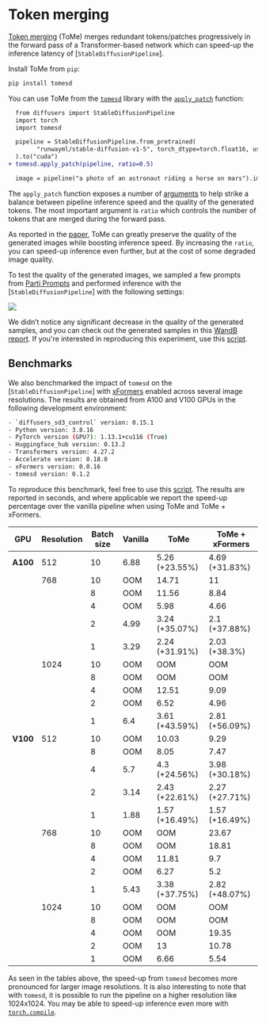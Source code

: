 <!--Copyright 2024 The HuggingFace Team. All rights reserved.

Licensed under the Apache License, Version 2.0 (the "License"); you may not use this file except in compliance with
the License. You may obtain a copy of the License at

http://www.apache.org/licenses/LICENSE-2.0

Unless required by applicable law or agreed to in writing, software distributed under the License is distributed on
an "AS IS" BASIS, WITHOUT WARRANTIES OR CONDITIONS OF ANY KIND, either express or implied. See the License for the
specific language governing permissions and limitations under the License.
-->

# Token merging

[Token merging](https://huggingface.co/papers/2303.17604) (ToMe) merges redundant tokens/patches progressively in the forward pass of a Transformer-based network which can speed-up the inference latency of [`StableDiffusionPipeline`].

Install ToMe from `pip`:

```bash
pip install tomesd
```

You can use ToMe from the [`tomesd`](https://github.com/dbolya/tomesd) library with the [`apply_patch`](https://github.com/dbolya/tomesd?tab=readme-ov-file#usage) function:

```diff
  from diffusers import StableDiffusionPipeline
  import torch
  import tomesd

  pipeline = StableDiffusionPipeline.from_pretrained(
        "runwayml/stable-diffusion-v1-5", torch_dtype=torch.float16, use_safetensors=True,
  ).to("cuda")
+ tomesd.apply_patch(pipeline, ratio=0.5)

  image = pipeline("a photo of an astronaut riding a horse on mars").images[0]
```

The `apply_patch` function exposes a number of [arguments](https://github.com/dbolya/tomesd#usage) to help strike a balance between pipeline inference speed and the quality of the generated tokens. The most important argument is `ratio` which controls the number of tokens that are merged during the forward pass.

As reported in the [paper](https://huggingface.co/papers/2303.17604), ToMe can greatly preserve the quality of the generated images while boosting inference speed. By increasing the `ratio`, you can speed-up inference even further, but at the cost of some degraded image quality.

To test the quality of the generated images, we sampled a few prompts from [Parti Prompts](https://parti.research.google/) and performed inference with the [`StableDiffusionPipeline`] with the following settings:

<div class="flex justify-center">
      <img src="https://huggingface.co/datasets/diffusers/docs-images/resolve/main/tome/tome_samples.png">
</div>

We didn’t notice any significant decrease in the quality of the generated samples, and you can check out the generated samples in this [WandB report](https://wandb.ai/sayakpaul/tomesd-results/runs/23j4bj3i?workspace=). If you're interested in reproducing this experiment, use this [script](https://gist.github.com/sayakpaul/8cac98d7f22399085a060992f411ecbd).

## Benchmarks

We also benchmarked the impact of `tomesd` on the [`StableDiffusionPipeline`] with [xFormers](https://huggingface.co/docs/diffusers/optimization/xformers) enabled across several image resolutions. The results are obtained from A100 and V100 GPUs in the following development environment:

```bash
- `diffusers_sd3_control` version: 0.15.1
- Python version: 3.8.16
- PyTorch version (GPU?): 1.13.1+cu116 (True)
- Huggingface_hub version: 0.13.2
- Transformers version: 4.27.2
- Accelerate version: 0.18.0
- xFormers version: 0.0.16
- tomesd version: 0.1.2
```

To reproduce this benchmark, feel free to use this [script](https://gist.github.com/sayakpaul/27aec6bca7eb7b0e0aa4112205850335). The results are reported in seconds, and where applicable we report the speed-up percentage over the vanilla pipeline when using ToMe and ToMe + xFormers.

| **GPU**  | **Resolution** | **Batch size** | **Vanilla** | **ToMe**       | **ToMe + xFormers** |
|----------|----------------|----------------|-------------|----------------|---------------------|
| **A100** |            512 |             10 |        6.88 | 5.26 (+23.55%) |      4.69 (+31.83%) |
|          |            768 |             10 |         OOM |          14.71 |                  11 |
|          |                |              8 |         OOM |          11.56 |                8.84 |
|          |                |              4 |         OOM |           5.98 |                4.66 |
|          |                |              2 |        4.99 | 3.24 (+35.07%) |       2.1 (+37.88%) |
|          |                |              1 |        3.29 | 2.24 (+31.91%) |       2.03 (+38.3%) |
|          |           1024 |             10 |         OOM |            OOM |                 OOM |
|          |                |              8 |         OOM |            OOM |                 OOM |
|          |                |              4 |         OOM |          12.51 |                9.09 |
|          |                |              2 |         OOM |           6.52 |                4.96 |
|          |                |              1 |         6.4 | 3.61 (+43.59%) |      2.81 (+56.09%) |
| **V100** |            512 |             10 |         OOM |          10.03 |                9.29 |
|          |                |              8 |         OOM |           8.05 |                7.47 |
|          |                |              4 |         5.7 |  4.3 (+24.56%) |      3.98 (+30.18%) |
|          |                |              2 |        3.14 | 2.43 (+22.61%) |      2.27 (+27.71%) |
|          |                |              1 |        1.88 | 1.57 (+16.49%) |      1.57 (+16.49%) |
|          |            768 |             10 |         OOM |            OOM |               23.67 |
|          |                |              8 |         OOM |            OOM |               18.81 |
|          |                |              4 |         OOM |          11.81 |                 9.7 |
|          |                |              2 |         OOM |           6.27 |                 5.2 |
|          |                |              1 |        5.43 | 3.38 (+37.75%) |      2.82 (+48.07%) |
|          |           1024 |             10 |         OOM |            OOM |                 OOM |
|          |                |              8 |         OOM |            OOM |                 OOM |
|          |                |              4 |         OOM |            OOM |               19.35 |
|          |                |              2 |         OOM |             13 |               10.78 |
|          |                |              1 |         OOM |           6.66 |                5.54 |

As seen in the tables above, the speed-up from `tomesd` becomes more pronounced for larger image resolutions. It is also interesting to note that with `tomesd`, it is possible to run the pipeline on a higher resolution like 1024x1024. You may be able to speed-up inference even more with [`torch.compile`](torch2.0).
